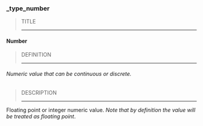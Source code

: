 ### _type_number



> TITLE
> 
> ------

#### Number



> DEFINITION
> 
> ------

###### Numeric value that can be continuous or discrete.



> DESCRIPTION
> 
> ------

Floating point or integer numeric value. *Note that by definition the value will be treated as floating point*.